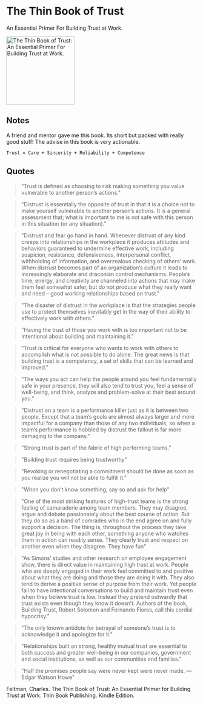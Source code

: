 # The Thin Book of Trust

An Essential Primer For Building Trust at Work.

<a href="https://www.amazon.com/Thin-Book-Trust-Essential-Building/dp/0988953862/">
<img src="https://images-na.ssl-images-amazon.com/images/I/41FvVBo3TGS._SX332_BO1,204,203,200_.jpg" alt="The Thin Book of Trust: An Essential Primer For Building Trust at Work." style="height:180px;1px solid black"/>
</a>


## Notes

A friend and mentor gave me this book.  Its short but packed with really good stuff!  The advise in this book is very actionable.

`Trust = Care + Sincerity + Reliability + Competence`

## Quotes

> "Trust is defined as choosing to risk making something you value vulnerable to another person’s actions."

> "Distrust is essentially the opposite of trust in that it is a choice  not to make yourself vulnerable to another person’s actions. It is a general  assessment that; what is important to me is not safe with this person in this  situation (or any situation)." 

> "Distrust and fear go hand in hand. Whenever distrust of any kind creeps into  relationships in the workplace it produces attitudes and behaviors guaranteed  to undermine effective work, including suspicion, resistance, defensiveness,  interpersonal conflict, withholding of information, and overzealous checking  of others’ work. When distrust becomes part of an organization’s culture it  leads to increasingly elaborate and draconian control mechanisms. People’s  time, energy, and creativity are channeled into actions that may make them  feel somewhat safer, but do not produce what they really want and need – good  working relationships based on trust."

> "The disaster of distrust in the workplace is that  the strategies people use to protect themselves inevitably get in the way of their  ability to effectively work with others."

> "Having the trust of  those you work with is too important not to be intentional about  building and maintaining it."

> "Trust is critical for everyone who wants to work with others to accomplish  what is not possible to do alone. The great news is that building trust is a  competency, a set of skills that can be learned and improved."

> "The ways you act can help the people around you feel  fundamentally safe in your presence, they will also tend to trust you, feel a  sense of well-being, and think, analyze and problem-solve at their best  around you."

> "Distrust on a team is a performance killer just as it is between  two people. Except that a team’s goals are almost always larger and  more impactful for a company than those of any two individuals,  so when a team’s performance is hobbled by distrust the fallout is  far more damaging to the company."

> "Strong trust is part of the fabric of high performing teams."

> "Building trust requires being trustworthy"

> "Revoking or renegotiating a commitment should be done  as soon as you realize you will not be able to fulfill it."

> "When you don’t know something, say so and ask for help"

> "One of the most striking features of high-trust teams is the strong feeling  of camaraderie among team members. They may disagree, argue and debate  passionately about the best course of action. But they do so as a band of  comrades who in the end agree on and fully support a decision. The thing is,  throughout the process they take great joy in being with each other, something  anyone who watches them in action can readily sense. They clearly trust and  respect on another even when they disagree. They have fun"

> "As Simons’ studies and other research on employee engagement show,  there is direct value in maintaining high trust at work. People who are deeply  engaged in their work feel committed to and positive about what they are doing  and those they are doing it with. They also tend to derive a positive sense of  purpose from their work. Yet people fail to have intentional conversations  to build and maintain trust even when they believe trust is low. Instead they  pretend outwardly that trust exists even though they know it doesn’t. Authors  of the book, Building Trust, Robert Solomon and Fernando Flores, call this  cordial hypocrisy."

> "The only known antidote for betrayal of someone’s trust is to  acknowledge it and apologize for it."

> "Relationships built on strong, healthy mutual trust are essential to both  success and greater well-being in our companies, government and social  institutions, as well as our communities and families."

> "Half the promises people say were never kept were never made.  — Edgar Watson Howe"

Feltman, Charles. The Thin Book of Trust: An Essential Primer for Building Trust at Work. Thin Book Publishing. Kindle Edition. 